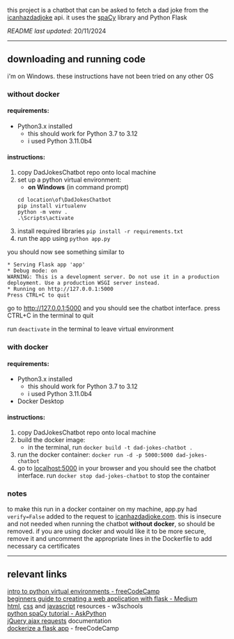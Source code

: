 this project is a chatbot that can be asked to fetch a dad joke from the [icanhazdadjoke](https://icanhazdadjoke.com/) api. it uses the [spaCy](https://pypi.org/project/spacy/) library and Python Flask  

*README last updated:* 20/11/2024  

---

## downloading and running code 
i'm on Windows. these instructions have not been tried on any other OS

### without docker
#### requirements:  
- Python3.x installed
  - this should work for Python 3.7 to 3.12
  - i used Python 3.11.0b4  
  
#### instructions:  
1. copy DadJokesChatbot repo onto local machine
2. set up a python virtual environment:
    - **on Windows** (in command prompt)
    ```
    cd location\of\DadJokesChatbot
    pip install virtualenv
    python -m venv .
    .\Scripts\activate
    ```
3. install required libraries
    `pip install -r requirements.txt`
5. run the app using `python app.py`
  
you should now see something similar to  
```  
* Serving Flask app 'app'  
* Debug mode: on  
WARNING: This is a development server. Do not use it in a production deployment. Use a production WSGI server instead.  
* Running on http://127.0.0.1:5000  
Press CTRL+C to quit
```  
go to http://127.0.0.1:5000 and you should see the chatbot interface. press CTRL+C in the terminal to quit  
  
run `deactivate` in the terminal to leave virtual environment

### with docker
#### requirements:  
- Python3.x installed
  - this should work for Python 3.7 to 3.12
  - i used Python 3.11.0b4
- Docker Desktop
  
#### instructions:  
1. copy DadJokesChatbot repo onto local machine
2. build the docker image:
    - in the terminal, run `docker build -t dad-jokes-chatbot .`
3. run the docker container:
  `docker run -d -p 5000:5000 dad-jokes-chatbot`
4. go to [localhost:5000](http://127.0.0.1:5000) in your browser and you should see the chatbot interface. run `docker stop dad-jokes-chatbot` to stop the container

### notes
to make this run in a docker container on my machine, app.py had `verify=False` added to the request to [icanhazdadjoke.com](https://icanhazdadjoke.com/). this is insecure and not needed when running the chatbot **without docker**, so should be removed. if you are using docker and would like it to be more secure, remove it and uncomment the appropriate lines in the Dockerfile to add necessary ca certificates

---

## relevant links  
[intro to python virtual environments - freeCodeCamp](https://www.freecodecamp.org/news/how-to-setup-virtual-environments-in-python/)  
[beginners guide to creating a web application with flask - Medium](https://medium.com/@dattu1993/creating-a-web-application-with-python-a-comprehensive-guide-for-beginners-db59df5867e4)  
[html](https://www.w3schools.com/html/), [css](https://www.w3schools.com/css/) and [javascript](https://www.w3schools.com/js/) resources - w3schools  
[python spaCy tutorial - AskPython](https://www.askpython.com/python/examples/chatbot-in-python-using-spacy)  
[jQuery ajax requests](https://api.jquery.com/jQuery.ajax/) documentation  
[dockerize a flask app](https://www.freecodecamp.org/news/how-to-dockerize-a-flask-app/) - freeCodeCamp
